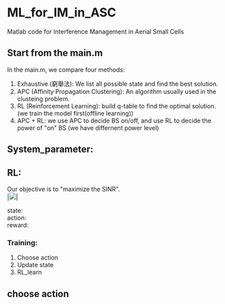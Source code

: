 

# ML_for_IM_in_ASC
Matlab code for Interference Management in Aerial Small Cells

## Start from the main.m
In the main.m, we compare four methods: 
1. Exhaustive (窮舉法): We list all possible state and find the best solution. 
2. APC (Affinity Propagation Clustering): An algorithm usually used in the clusteing problem. 
3. RL (Reinforcement Learning): build q-table to find the optimal solution. (we train the model first(offline learning)) 
4. APC + RL: we use APC to decide BS on/off, and use RL to decide the power of "on" BS (we have differnent power level) 

## System_parameter: 

## RL: 
Our objective is to "maximize the SINR".  
|<img src="http://latex.codecogs.com/gif.latex?SINR = \frac{signalRSRP}{interferenceRSRP + Noise}" />|


state:   
action:  
reward:  
 
### Training: 
1. Choose action 
2. Update state 
3. RL_learn

 
## choose action 
